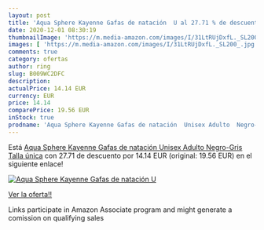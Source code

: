 ```yaml
---
layout: post
title: 'Aqua Sphere Kayenne Gafas de natación  U al 27.71 % de descuento'
date: 2020-12-01 08:30:19
thumbnailImage: 'https://m.media-amazon.com/images/I/31LtRUjDxfL._SL200_.jpg'
images: [ 'https://m.media-amazon.com/images/I/31LtRUjDxfL._SL200_.jpg' ]
comments: true
category: ofertas
author: ring
slug: B009WC2DFC
description:
actualPrice: 14.14 EUR
currency: EUR
price: 14.14
comparePrice: 19.56 EUR
inStock: true
prodname: 'Aqua Sphere Kayenne Gafas de natación  Unisex Adulto  Negro-Gris  Talla única'
---
```


Está [Aqua Sphere Kayenne Gafas de natación  Unisex Adulto  Negro-Gris  Talla única](https://www.amazon.es/dp/B009WC2DFC/?tag=tolees-21) con 27.71 de descuento por 14.14 EUR (original: 19.56 EUR) en el siguiente enlace!

[![Aqua Sphere Kayenne Gafas de natación  U](https://m.media-amazon.com/images/I/31LtRUjDxfL._SL200_.jpg)](https://www.amazon.es/dp/B009WC2DFC/?tag=tolees-21)

[Ver la oferta!!](https://www.amazon.es/dp/B009WC2DFC/?tag=tolees-21)

Links participate in Amazon Associate program and might generate a comission on qualifying sales


